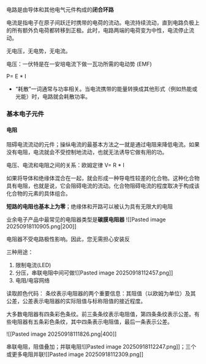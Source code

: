 
电路是由导体和其他电气元件构成的**闭合环路**

电流是指电子在原子间跃迁时携带的电荷的流动。电流持续流动，直到电路负极上的所有额外负电荷都转移到正极。此时，电路两端的电荷变为中性，电流停止流动。

无电压，无电势，无电流。

电压：一伏特是在一安培电流下做一瓦功所需的电动势 (EMF)

P= E * I


- “耗散”一词通常与功率相关。当电流携带的能量转换成其他形式（例如热能或光能）时，电路就会耗散功率。



### 基本电子元件

#### 电阻
阻碍电流流动的元件；操纵电流的最基本方法之一就是通过电阻来降低电流。如果没有电阻，电流就会不受控制地流动，也就无法诱导它做有用的功。

电压、电流和电阻之间的关系：欧姆定律 V= R * I

如果将导体和绝缘体混合在一起，就会形成一种导电性较差的化合物。这种化合物具有电阻，也就是说，它会阻碍电流的流动。化合物阻碍电流的程度取决于构成该化合物的元素的具体组合。

**短路的电阻也基本上为零**；绝缘体和开路可以被认为具有无限大的电阻

业余电子产品中最常见的电阻器类型是**碳膜电阻器**
![[Pasted image 20250918110905.png|200]]

电阻器不受电路极性影响。因此，您无需担心安装反


三种用途：
1. 限制电流(LED)
2. 分压，串联电阻中间可做![[Pasted image 20250918112457.png]]
3. 电阻/电容网络

读取颜色代码：
条纹表示电阻器的两个重要信息：其阻值（以欧姆为单位）及其公差，公差表示电阻器的实际阻值与标称阻值的接近程度。

大多数电阻器有四条彩色条纹。前三条条纹表示电阻值，第四条条纹表示公差。有些电阻器有五条彩色条纹，其中四条表示电阻值，最后一条表示公差。

![[Pasted image 20250918111826.png|400]]


串联电阻，阻值叠加；并联电阻![[Pasted image 20250918112247.png]]；三个或更多电阻并联![[Pasted image 20250918112309.png]]









